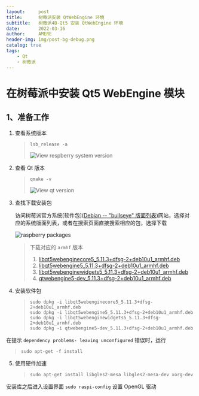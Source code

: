 ```yaml
---
layout:     post
title:      树莓派安装 QtWebEngine 环境
subtitle:   树莓派4B-Qt5 安装 QtWebEngine 环境
date:       2022-03-16
author:     AMERE
header-img: img/post-bg-debug.png
catalog: true
tags:
    - Qt
    - 树莓派
---
```


# 在树莓派中安装 Qt5 WebEngine 模块

## 1、准备工作

1. 查看系统版本

   > ```shell
   > lsb_release -a
   > ```
   >
   > ![View respberry system version](https://tva4.sinaimg.cn/large/006sqMpgly1h0cwvy4s6pj30da03qjsx.jpg)

2. 查看 Qt 版本

   > ```shell
   > qmake -v
   > ```
   >
   > ![View qt version](https://tva2.sinaimg.cn/large/006sqMpgly1h0cxl7uh38j30fn01rjs8.jpg)

3. 查找下载安装包

   访问树莓派官方系统[软件包]([Debian -- "bullseye" 版面列表](https://packages.debian.org/stable/))网站，选择对应的系统版面列表，或者在搜索页面直接搜索相应的包，选择下载

   ![raspberry packages](https://tva2.sinaimg.cn/large/006sqMpgly1h0cxtc05bsj31ha0pntpm.jpg)

   > 下载对应的 `armhf` 版本
   >
   > 1. [libqt5webenginecore5_5.11.3+dfsg-2+deb10u1_armhf.deb](https://packages.debian.org/buster/libqt5webenginecore5)
   > 2. [libqt5webengine5_5.11.3+dfsg-2+deb10u1_armhf.deb](https://packages.debian.org/buster/libqt5webengine5)
   > 3. [libqt5webenginewidgets5_5.11.3+dfsg-2+deb10u1_armhf.deb](https://packages.debian.org/buster/libqt5webenginewidgets5)
   > 4. [qtwebengine5-dev_5.11.3+dfsg-2+deb10u1_armhf.deb](https://packages.debian.org/buster/qtwebengine5-dev)

4. 安装软件包

   > ```shell
   > sudo dpkg -i libqt5webenginecore5_5.11.3+dfsg-2+deb10u1_armhf.deb
   > sudo dpkg -i libqt5webengine5_5.11.3+dfsg-2+deb10u1_armhf.deb
   > sudo dpkg -i libqt5webenginewidgets5_5.11.3+dfsg-2+deb10u1_armhf.deb
   > sudo dpkg -i qtwebengine5-dev_5.11.3+dfsg-2+deb10u1_armhf.deb
   > ```

在提示 `dependency problems- leaving unconfigured` 错误时，运行

> ```shell
> sudo apt-get -f install
> ```

5. 使用硬件加速

   > ```shell
   > sudo apt-get install libgles2-mesa libgles2-mesa-dev xorg-dev
   > ```

安装库之后进入设置界面 `sudo raspi-config` 设置 OpenGL 驱动

